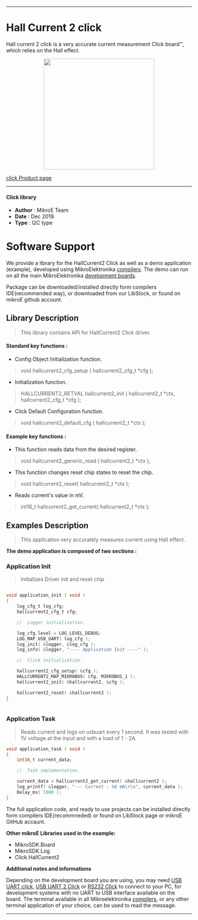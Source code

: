 
---
# Hall Current 2 click

Hall current 2 click is a very accurate current measurement Click board™, which relies on the Hall effect.

<p align="center">
  <img src="https://download.mikroe.com/images/click_for_ide/hallcurrent2_click.png" height=300px>
</p>

[click Product page](<https://www.mikroe.com/hall-current-2-click>)

---


#### Click library 

- **Author**        : MikroE Team
- **Date**          : Dec 2019.
- **Type**          : I2C type


# Software Support

We provide a library for the HallCurrent2 Click 
as well as a demo application (example), developed using MikroElektronika 
[compilers](https://shop.mikroe.com/compilers). 
The demo can run on all the main MikroElektronika [development boards](https://shop.mikroe.com/development-boards).

Package can be downloaded/installed directly form compilers IDE(recommended way), or downloaded from our LibStock, or found on mikroE github account. 

## Library Description

> This library contains API for HallCurrent2 Click driver.

#### Standard key functions :

- Config Object Initialization function.
> void hallcurrent2_cfg_setup ( hallcurrent2_cfg_t *cfg ); 
 
- Initialization function.
> HALLCURRENT2_RETVAL hallcurrent2_init ( hallcurrent2_t *ctx, hallcurrent2_cfg_t *cfg );

- Click Default Configuration function.
> void hallcurrent2_default_cfg ( hallcurrent2_t *ctx );


#### Example key functions :

- This function reads data from the desired register.
> void hallcurrent2_generic_read ( hallcurrent2_t *ctx );
 
- This function changes reset chip states to reset the chip.
> void hallcurrent2_reset( hallcurrent2_t *ctx );

- Reads current's value in mV.
> int16_t hallcurrent2_get_current( hallcurrent2_t *ctx );

## Examples Description

> This application very accurately measures current using Hall effect.

**The demo application is composed of two sections :**

### Application Init 

> Initializes Driver init and reset chip

```c

void application_init ( void )
{
    log_cfg_t log_cfg;
    hallcurrent2_cfg_t cfg;

    //  Logger initialization.

    log_cfg.level = LOG_LEVEL_DEBUG;
    LOG_MAP_USB_UART( log_cfg );
    log_init( &logger, &log_cfg );
    log_info( &logger, "---- Application Init ----" );

    //  Click initialization.

    hallcurrent2_cfg_setup( &cfg );
    HALLCURRENT2_MAP_MIKROBUS( cfg, MIKROBUS_1 );
    hallcurrent2_init( &hallcurrent2, &cfg );

    hallcurrent2_reset( &hallcurrent2 );
}
  
```

### Application Task

> Reads current and logs on usbuart every 1 second.
>  It was tested with 1V voltage at the input and with a load of 1 - 2A.

```c
void application_task ( void )
{
    int16_t current_data;

    //  Task implementation.

    current_data = hallcurrent2_get_current( &hallcurrent2 );
    log_printf( &logger, "--- Current : %d mA\r\n", current_data );
    Delay_ms( 1000 );
}
```

The full application code, and ready to use projects can be  installed directly form compilers IDE(recommneded) or found on LibStock page or mikroE GitHub accaunt.

**Other mikroE Libraries used in the example:** 

- MikroSDK.Board
- MikroSDK.Log
- Click.HallCurrent2

**Additional notes and informations**

Depending on the development board you are using, you may need 
[USB UART click](https://shop.mikroe.com/usb-uart-click), 
[USB UART 2 Click](https://shop.mikroe.com/usb-uart-2-click) or 
[RS232 Click](https://shop.mikroe.com/rs232-click) to connect to your PC, for 
development systems with no UART to USB interface available on the board. The 
terminal available in all Mikroelektronika 
[compilers](https://shop.mikroe.com/compilers), or any other terminal application 
of your choice, can be used to read the message.



---